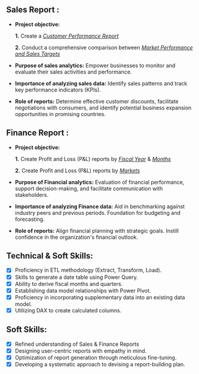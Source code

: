 ## Sales Report :


- **Project objective:** 

    **1.** Create a _[Customer Performance Report](https://github.com/Avinash-Jha19/Excel-Sales-Analytics/blob/main/AtliQ%20Hardware%20Customer%20Sales.pdf)_ 

    **2.** Conduct a comprehensive comparison between _[Market Performance and Sales Targets](https://github.com/Avinash-Jha19/Excel-Sales-Analytics/blob/main/AtliQ%20Market%20Performance.pdf)_

- **Purpose of sales analytics:** Empower businesses to monitor and evaluate their sales activities and performance.

- **Importance of analyzing sales data:** Identify sales patterns and track key performance indicators (KPIs).

- **Role of reports:** Determine effective customer discounts, facilitate negotiations with consumers, and identify potential business expansion opportunities in promising countries.


## Finance Report :

- **Project objective:** 

    **1.** Create Profit and Loss (P&L) reports by _[Fiscal Year](https://github.com/Avinash-Jha19/Excel-Sales-Analytics/blob/main/P%26L%20By%20Fiscal%20Year.pdf)_ & _[Months](https://github.com/Avinash-Jha19/Excel-Sales-Analytics/blob/main/P%26L%20By%20Fiscal%20Month.pdf)_ 

   **2.** Create Profit and Loss (P&L) reports by _[Markets](https://github.com/Avinash-Jha19/Excel-Sales-Analytics/blob/main/P%26L%20For%20Markets.pdf)_

- **Purpose of Financial analytics:** Evaluation of financial performance, support decision-making, and facilitate communication with stakeholders.

- **Importance of analyzing Finance data:** Aid in benchmarking against industry peers and previous periods. Foundation for budgeting and forecasting.

- **Role of reports:** Align financial planning with strategic goals. Instill confidence in the organization's financial outlook.


## Technical & Soft Skills:
- [x]	Proficiency in ETL methodology (Extract, Transform, Load).
- [x]	Skills to generate a date table using Power Query.
- [x]	Ability to derive fiscal months and quarters.
- [x]	Establishing data model relationships with Power Pivot.
- [x]	Proficiency in incorporating supplementary data into an existing data model.
- [x]	Utilizing DAX to create calculated columns.

## Soft Skills:
- [x]	Refined understanding of Sales & Finance Reports
- [x]	Designing user-centric reports with empathy in mind.
- [x]	Optimization of report generation through meticulous fine-tuning.
- [x]	Developing a systematic approach to devising a report-building plan.
